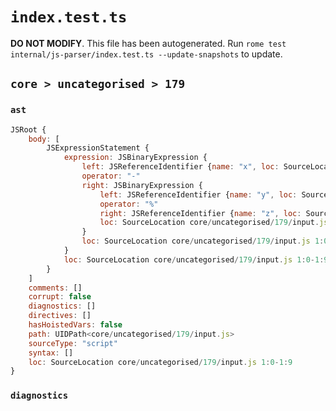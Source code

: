 # `index.test.ts`

**DO NOT MODIFY**. This file has been autogenerated. Run `rome test internal/js-parser/index.test.ts --update-snapshots` to update.

## `core > uncategorised > 179`

### `ast`

```javascript
JSRoot {
	body: [
		JSExpressionStatement {
			expression: JSBinaryExpression {
				left: JSReferenceIdentifier {name: "x", loc: SourceLocation core/uncategorised/179/input.js 1:0-1:1 (x)}
				operator: "-"
				right: JSBinaryExpression {
					left: JSReferenceIdentifier {name: "y", loc: SourceLocation core/uncategorised/179/input.js 1:4-1:5 (y)}
					operator: "%"
					right: JSReferenceIdentifier {name: "z", loc: SourceLocation core/uncategorised/179/input.js 1:8-1:9 (z)}
					loc: SourceLocation core/uncategorised/179/input.js 1:4-1:9
				}
				loc: SourceLocation core/uncategorised/179/input.js 1:0-1:9
			}
			loc: SourceLocation core/uncategorised/179/input.js 1:0-1:9
		}
	]
	comments: []
	corrupt: false
	diagnostics: []
	directives: []
	hasHoistedVars: false
	path: UIDPath<core/uncategorised/179/input.js>
	sourceType: "script"
	syntax: []
	loc: SourceLocation core/uncategorised/179/input.js 1:0-1:9
}
```

### `diagnostics`

```

```
